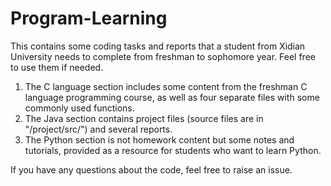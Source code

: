 # Program-Learning

This contains some coding tasks and reports that a student from Xidian University needs to complete from freshman to sophomore year. Feel free to use them if needed.  
1. The C language section includes some content from the freshman C language programming course, as well as four separate files with some commonly used functions.
2. The Java section contains project files (source files are in "/project/src/") and several reports.
3. The Python section is not homework content but some notes and tutorials, provided as a resource for students who want to learn Python.

If you have any questions about the code, feel free to raise an issue.
